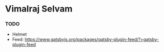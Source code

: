 # Vimalraj Selvam

### TODO

- Helmet
- Feed: https://www.gatsbyjs.org/packages/gatsby-plugin-feed/?=gatsby-plugin-feed
